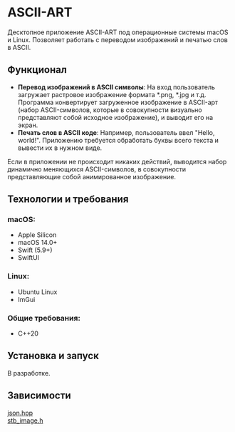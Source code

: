 # ASCII-ART 
Десктопное приложение ASCII-ART под операционные системы macOS и Linux. Позволяет работать с переводом изображений и печатью слов в ASCII.

## Функционал
- **Перевод изображений в ASCII символы**: На вход пользователь загружает растровое изображение формата *.png, *.jpg и т.д. Программа конвертирует загруженное изображение в ASCII-арт (набор ASCII-символов, которые в совокупности визуально представляют собой исходное изображение), и выводит его на экран.
- **Печать слов в ASCII коде**: Например, пользователь ввел "Hello, world!". Приложению требуется обработать буквы всего текста и вывести их в нужном виде.

Если в приложении не происходит никаких действий, выводится набор динамично меняющихся ASCII-символов, в совокупности представляющие собой анимированное изображение.

## Технологии и требования
### macOS:
- Apple Silicon  
- macOS 14.0+  
- Swift (5.9+)  
- SwiftUI  

### Linux:
- Ubuntu Linux  
- ImGui  

### Общие требования:
- C++20


## Установка и запуск
В разработке.

## Зависимости
[json.hpp](https://github.com/nlohmann/json)  
[stb_image.h](https://github.com/nothings/stb)
